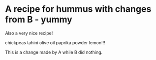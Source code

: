 # A recipe for hummus with changes from B - yummy

Also a very nice recipe!

chickpeas
tahini
olive oil
paprika powder
lemon!!!

This is a change made by A while B did nothing.
